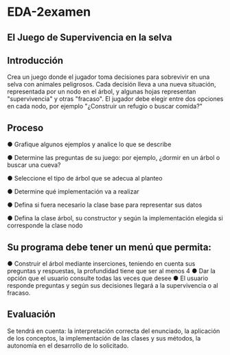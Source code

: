 # EDA-2examen
## El Juego de Supervivencia en la selva

## **Introducción**
Crea un juego donde el jugador toma decisiones para sobrevivir en una selva con animales peligrosos. Cada decisión lleva a una nueva situación, representada por un nodo en el árbol, y algunas hojas representan "supervivencia" y otras "fracaso". El jugador debe elegir entre dos opciones en cada nodo, por ejemplo "¿Construir un refugio o buscar comida?"

## **Proceso**

● Grafique algunos ejemplos y analice lo que se describe

● Determine las preguntas de su juego: por ejemplo, ¿dormir en un árbol o buscar una cueva?

● Seleccione el tipo de árbol que se adecua al planteo

● Determine qué implementación va a realizar

● Defina si fuera necesario la clase base para representar sus datos

● Defina la clase árbol, su constructor y según la implementación elegida si corresponde la clase nodo

## **Su programa debe tener un menú que permita:**

● Construir el árbol mediante inserciones, teniendo en cuenta sus preguntas y respuestas, la profundidad tiene que ser al menos 4
● Dar la opción que el usuario consulte todas las veces que desee
● El usuario responde preguntas y según sus decisiones llegará a la supervivencia o al fracaso.

## **Evaluación**
Se tendrá en cuenta: la interpretación correcta del enunciado, la aplicación de los conceptos, la implementación de las clases y sus métodos, la autonomía en el desarrollo de lo solicitado.
